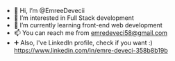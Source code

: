 - 👋 Hi, I’m @EmreeDevecii
- 👀 I’m interested in Full Stack development
- 🌱 I’m currently learning front-end web development
- 📫 You can reach me from emredeveci58@gmail.com
- ➕ Also, I've LinkedIn profile, check if you want :) https://www.linkedin.com/in/emre-deveci-358b8b19b
